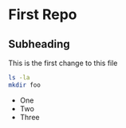 # First Repo

## Subheading

This is the first change to this file

```bash
ls -la
mkdir foo
```


- One
- Two
- Three